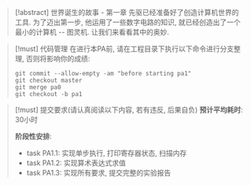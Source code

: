 >[!abstract] 世界诞生的故事 - 第一章
>先驱已经准备好了创造计算机世界的工具. 为了迈出第一步, 他运用了一些数字电路的知识, 就已经创造出了一个最小的计算机 -- 图灵机. 让我们来看看其中的奥妙.

> [!must] 代码管理
> 在进行本PA前, 请在工程目录下执行以下命令进行分支整理, 否则将影响你的成绩:
> ~~~git
> git commit --allow-empty -am "before starting pa1"
> git checkout master
> git merge pa0
> git checkout -b pa1
> ~~~

>[!must] 提交要求(请认真阅读以下内容, 若有违反, 后果自负)
>**预计平均耗时**: 30小时
>
>**阶段性安排**:
>
>-   task PA1.1: 实现单步执行, 打印寄存器状态, 扫描内存
>-   task PA1.2: 实现算术表达式求值
>-   task PA1.3: 实现所有要求, 提交完整的实验报告